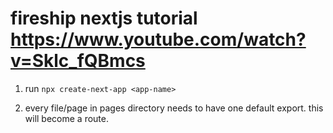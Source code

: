 # fireship nextjs tutorial https://www.youtube.com/watch?v=Sklc_fQBmcs

1. run `npx create-next-app <app-name>`

2. every file/page in pages directory needs to have one default export. this will become a route.
